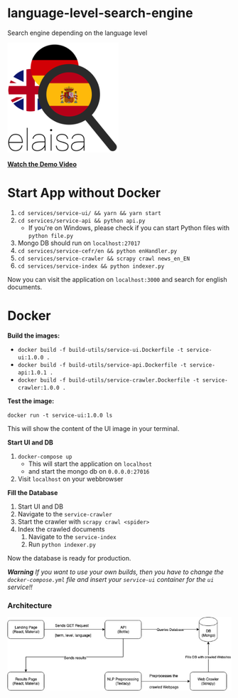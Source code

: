 # language-level-search-engine
Search engine depending on the language level

<img src="services/service-ui/src/assets/img/logo.png" alt="Logo" width="250"/>

**[Watch the Demo Video](https://www.youtube.com/watch?v=p2H1hCRi_5Y&feature=youtu.be)**

# Start App without Docker

1. `cd services/service-ui/ && yarn && yarn start`
2. `cd services/service-api && python api.py`
    - If you're on Windows, please check if you can start Python files with `python file.py`
3. Mongo DB should run on `localhost:27017`
4. `cd services/service-cefr/en && python enHandler.py`
5. `cd services/service-crawler && scrapy crawl news_en_EN`
6. `cd services/service-index && python indexer.py`

Now you can visit the application on `localhost:3000` and search for english documents.

# Docker

**Build the images:**

- `docker build -f build-utils/service-ui.Dockerfile -t service-ui:1.0.0 .`
- `docker build -f build-utils/service-api.Dockerfile -t service-api:1.0.1 .`
- `docker build -f build-utils/service-crawler.Dockerfile -t service-crawler:1.0.0 .`

**Test the image:**

`docker run -t service-ui:1.0.0 ls`

This will show the content of the UI image in your terminal.

**Start UI and DB**

1. `docker-compose up`
   - This will start the application on `localhost`
   - and start the mongo db on `0.0.0.0:27016`
2. Visit `localhost` on your webbrowser

**Fill the Database**

1. Start UI and DB
2. Navigate to the `service-crawler`
3. Start the crawler with `scrapy crawl <spider>` 
4. Index the crawled documents
    1. Navigate to the `service-index`
    2. Run `python indexer.py`

Now the database is ready for production.

***Warning***
*If you want to use your own builds, then you have to change the `docker-compose.yml` file and insert your `service-ui` container for the `ui` service!!*

### Architecture

 ![Architecture](docs/LanguageLevelSearchEngine.jpg)
